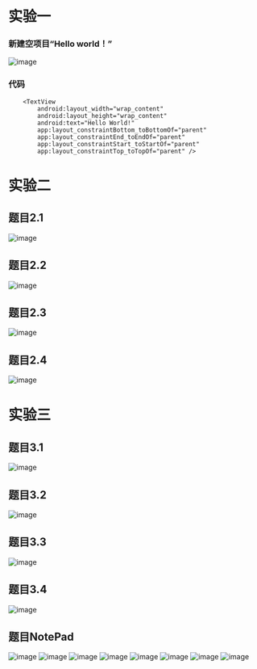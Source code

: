 # 实验一
### 新建空项目“Hello world！”
![image](https://github.com/WananGQ/Android2022/blob/main/sy1/imge/QQ%E6%88%AA%E5%9B%BE20221028122520.png)
### 代码
```
    <TextView
        android:layout_width="wrap_content"
        android:layout_height="wrap_content"
        android:text="Hello World!"
        app:layout_constraintBottom_toBottomOf="parent"
        app:layout_constraintEnd_toEndOf="parent"
        app:layout_constraintStart_toStartOf="parent"
        app:layout_constraintTop_toTopOf="parent" />
```
# 实验二
## 题目2.1
![image](https://github.com/WananGQ/Android2022/blob/main/sy2_1/image/%E6%89%8B%E6%9C%BA.png)
## 题目2.2
![image](https://github.com/WananGQ/Android2022/blob/main/sy2_2/imge/QQ%E6%88%AA%E5%9B%BE20221013060201.png)
## 题目2.3
![image](https://github.com/WananGQ/Android2022/blob/main/sy2_3/imge/QQ%E6%88%AA%E5%9B%BE20221013182217.png)
## 题目2.4
![image](https://github.com/WananGQ/Android2022/blob/main/sy2_4/Imge/QQ%E6%88%AA%E5%9B%BE20221013192344.png)
# 实验三
## 题目3.1
![image](https://github.com/WananGQ/Android2022/blob/main/sy3_1/image/%E8%BF%90%E8%A1%8C.png)
## 题目3.2
![image](https://github.com/WananGQ/Android2022/blob/main/sy3_2/image/%E8%BF%90%E8%A1%8C.png)
## 题目3.3
![image](https://github.com/WananGQ/Android2022/blob/main/sy3_3/image/%E8%BF%90%E8%A1%8C.png)
## 题目3.4
![image](https://github.com/WananGQ/Android2022/blob/main/sy3_4/image/%E8%BF%90%E8%A1%8C.png)
## 题目NotePad
![image](https://github.com/WananGQ/Android2022/blob/main/notepad/imge/%E9%A6%96%E9%A1%B5.png)
![image](https://github.com/WananGQ/Android2022/blob/main/notepad/imge/%E5%BD%95%E9%9F%B3.png)
![image](https://github.com/WananGQ/Android2022/blob/main/notepad/imge/%E5%BD%95%E9%9F%B31.png)
![image](https://github.com/WananGQ/Android2022/blob/main/notepad/imge/%E5%BD%95%E5%83%8F.png)
![image](https://github.com/WananGQ/Android2022/blob/main/notepad/imge/%E7%85%A7%E7%9B%B81.png)
![image](https://github.com/WananGQ/Android2022/blob/main/notepad/imge/%E7%85%A7%E7%9B%B82.png)
![image](https://github.com/WananGQ/Android2022/blob/main/notepad/imge/%E6%89%8B%E5%86%99.png)
![image](https://github.com/WananGQ/Android2022/blob/main/notepad/imge/%E6%90%9C%E7%B4%A2.png)
